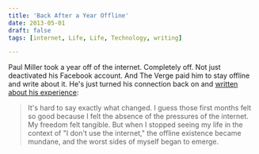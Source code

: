 ```yaml
---
title: 'Back After a Year Offline'
date: 2013-05-01
draft: false
tags: [internet, Life, Life, Technology, writing]

---
```


Paul Miller took a year off of the internet. Completely off. Not just deactivated his Facebook account. And The Verge paid him to stay offline and write about it. He's just turned his connection back on and [written about his experience](http://www.theverge.com/2013/5/1/4279674/im-still-here-back-online-after-a-year-without-the-internet):

> It's hard to say exactly what changed. I guess those first months felt so good because I felt the absence of the pressures of the internet. My freedom felt tangible. But when I stopped seeing my life in the context of "I don't use the internet," the offline existence became mundane, and the worst sides of myself began to emerge.